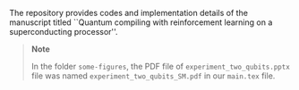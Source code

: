 The repository provides codes and implementation details of the manuscript titled ``Quantum compiling with reinforcement learning on a superconducting processor''.

> **Note**
>
> In the folder `some-figures`, the PDF file of `experiment_two_qubits.pptx` file was named `experiment_two_qubits_SM.pdf` in our `main.tex` file.
